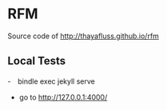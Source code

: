 # RFM
Source code of http://thayafluss.github.io/rfm



## Local Tests

-　bindle exec jekyll serve
-  go to http://127.0.0.1:4000/

